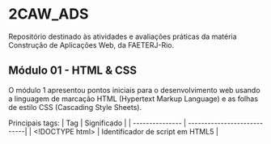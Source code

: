 # 2CAW_ADS
Repositório destinado às atividades e avaliações práticas da matéria Construção de Aplicações Web, da FAETERJ-Rio.



## Módulo 01 - HTML & CSS
O módulo 1 apresentou pontos iniciais para o desenvolvimento web usando a linguagem de marcação HTML (Hypertext Markup Language) e as folhas de estilo CSS (Cascading Style Sheets).

Principais tags:
| Tag | Significado |
| --------------- | ----------------------------|
| <\!DOCTYPE html> | Identificador de script em HTML5 |
